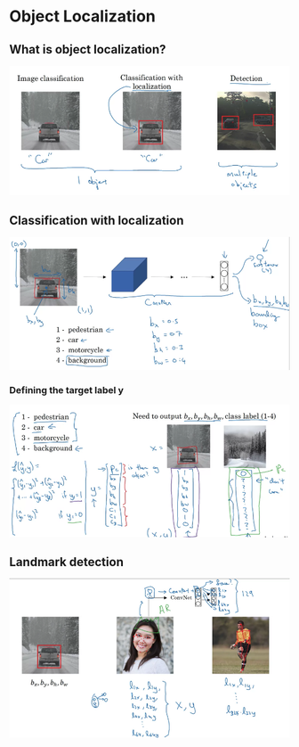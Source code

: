 # Object Localization

## What is object localization?

![Image Classification vs Classification with Localization (with a bounding box) vs Object(s) Detection](<../.gitbook/assets/Screen Shot 2020-09-21 at 1.06.40 AM.png>)

## Classification with localization

![](<../.gitbook/assets/Screen Shot 2020-09-21 at 1.13.15 AM.png>)

### Defining the target label y

![](<../.gitbook/assets/Screen Shot 2020-09-21 at 1.20.58 AM.png>)

## Landmark detection

![](<../.gitbook/assets/Screen Shot 2020-09-21 at 1.27.40 AM.png>)

